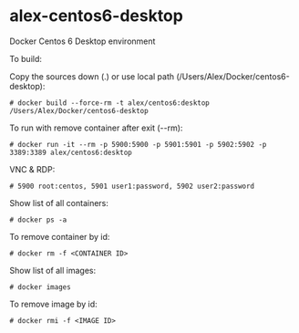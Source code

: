 alex-centos6-desktop
==========================

Docker Centos 6 Desktop environment

To build:

Copy the sources down (.) or use local path (/Users/Alex/Docker/centos6-desktop):

```
# docker build --force-rm -t alex/centos6:desktop /Users/Alex/Docker/centos6-desktop
```

To run with remove container after exit (--rm):

```
# docker run -it --rm -p 5900:5900 -p 5901:5901 -p 5902:5902 -p 3389:3389 alex/centos6:desktop
```

VNC & RDP:

```
# 5900 root:centos, 5901 user1:password, 5902 user2:password
```

Show list of all containers:

```
# docker ps -a
```

To remove container by id:

```
# docker rm -f <CONTAINER ID>
```

Show list of all images:

```
# docker images
```

To remove image by id:

```
# docker rmi -f <IMAGE ID>
```

